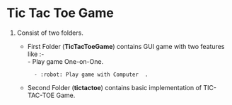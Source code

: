 # Tic Tac Toe Game

1. Consist of two folders.
    - First Folder (**TicTacToeGame**) contains GUI game with two features like :-            
            - Play game One-on-One.
            
            - :robot: Play game with Computer  .
    - Second Folder (**tictactoe**) contains basic implementation of TIC-TAC-TOE Game.
